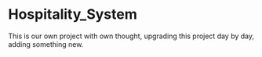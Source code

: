 # Hospitality_System
 This is our own project with own thought, upgrading this project day by day, adding something new.
